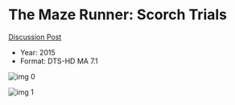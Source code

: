 # The Maze Runner: Scorch Trials

[Discussion Post](https://www.avsforum.com/threads/bass-eq-for-filtered-movies.2995212/post-56775408)

* Year: 2015
* Format: DTS-HD MA 7.1

![img 0](https://i.imgur.com/CDUzmFs.jpg)

![img 1](https://i.imgur.com/WPixVq7.png)


